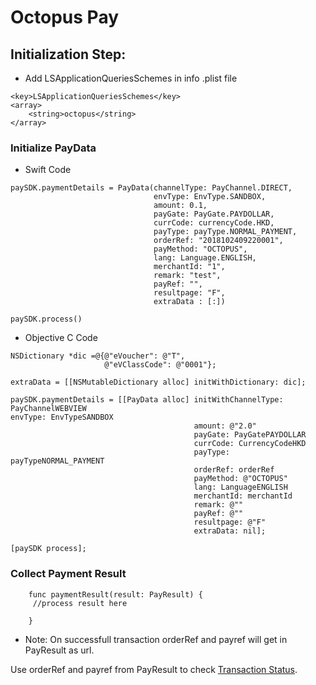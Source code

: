 # Octopus Pay

## Initialization Step: 

* Add LSApplicationQueriesSchemes in info .plist file 

```
<key>LSApplicationQueriesSchemes</key>
<array>
	<string>octopus</string>
</array>
```

### Initialize PayData
* Swift Code
```
paySDK.paymentDetails = PayData(channelType: PayChannel.DIRECT,
                                envType: EnvType.SANDBOX,
                                amount: 0.1,
                                payGate: PayGate.PAYDOLLAR,
                                currCode: currencyCode.HKD,
                                payType: payType.NORMAL_PAYMENT,
                                orderRef: "2018102409220001",
                                payMethod: "OCTOPUS",
                                lang: Language.ENGLISH,
                                merchantId: "1",
                                remark: "test",
                                payRef: "",
                                resultpage: "F",
                                extraData : [:])

paySDK.process()

```
* Objective C Code
```
NSDictionary *dic =@{@"eVoucher": @"T",
                     @"eVClassCode": @"0001"};
                     
extraData = [[NSMutableDictionary alloc] initWithDictionary: dic];
```
```
paySDK.paymentDetails = [[PayData alloc] initWithChannelType: PayChannelWEBVIEW                                                            envType: EnvTypeSANDBOX 
                                         amount: @"2.0" 
                                         payGate: PayGatePAYDOLLAR 
                                         currCode: CurrencyCodeHKD 
                                         payType: payTypeNORMAL_PAYMENT 
                                         orderRef: orderRef 
                                         payMethod: @"OCTOPUS" 
                                         lang: LanguageENGLISH 
                                         merchantId: merchantId 
                                         remark: @"" 
                                         payRef: @"" 
                                         resultpage: @"F" 
                                         extraData: nil];

[paySDK process];
```

### Collect Payment Result

```
    func paymentResult(result: PayResult) {
     //process result here
     
    }
```
* Note: On successfull transaction orderRef and payref will get in PayResult as url.

Use orderRef and payref from PayResult to check [Transaction Status](https://github.com/asiapay-lib/paysdk-ios-demo/blob/master/TRANSQUERY).



